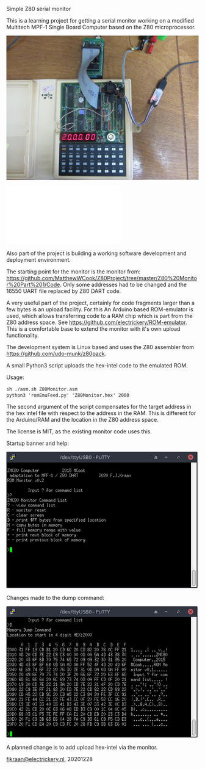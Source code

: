 Simple Z80 serial monitor

This is a learning project for getting a serial monitor working on a modified Multitech MPF-1 Single Board Computer
based on the Z80 microprocessor. 

![Development setup including MPF-1B with Z80 DART modification, ROMEmu in U7 ROM socket, pl2303 serial-USB converter.](MPF1DevSetup.jpg)

![Modification of the MPF-1(B)](./MPF-Z80DART.pdf)

Also part of the project is building a working software development and deployment environment.

The starting point for the monitor is the monitor from: https://github.com/MatthewWCook/Z80Project/tree/master/Z80%20Monitor%20Part%201/Code. Only some addresses had to be changed and the 16550 UART file replaced by Z80 DART code.

A very useful part of the project, certainly for code fragments larger than a few bytes is an upload facility. For this
An Arduino based ROM-emulator is used, which allows transferring code to a RAM chip which is part from the Z80 address
space. See https://github.com/electrickery/ROM-emulator. This is a comfortable base to extend the monitor with it's own upload functionality.

The development system is Linux based and uses the Z80 assembler from https://github.com/udo-munk/z80pack.

A small Python3 script uploads the hex-intel code to the emulated ROM.

Usage:

	sh ./asm.sh Z80Monitor.asm
	python3 'romEmuFeed.py' 'Z80Monitor.hex' 2000

The second argument of the script compensates for the target address in the hex intel file with respect to the address
in the RAM. This is different for the Arduino/RAM and the location in the Z80 address space.

The license is MIT, as the existing monitor code uses this.

Startup banner and help:

![Startup banner and help](./Z80MonBannerHelp.png)

Changes made to the dump command:

![Changes in Dump command](./Z80MonNewDump.png)

A planned change is to add upload hex-intel via the monitor.

fjkraan@electrickery.nl, 20201228
